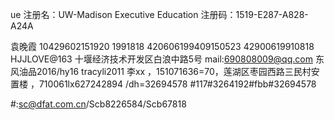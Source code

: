 ue
注册名：UW-Madison Executive Education
注册码：1519-E287-A828-A24A

 袁晚霞 10429602151920 1991818
 420606199409150523
 42900619910818
 HJJLOVE@163
 十堰经济技术开发区白浪中路5号
 mail:690808009@qq.com
东风油品2016/hy16
tracyli2011
李xx ，151071636=70，莲湖区枣园西路三民村安置楼 ，710061lx627242894 /dh=32694578
#117#3264192#fbb#32694578

#:sc@dfat.com.cn/Scb8226584/Scb67818
